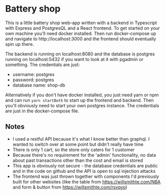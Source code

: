 # Battery shop

This is a little battery shop web-app written with a backend in Typescript with Express and PostgresQL and a React frontend. To get started on your own machine you'll need docker installed. Then run docker-compose up and navigate to http://localhost:3000 and the frontend should eventually spin up there.

The backend is running on localhost:8080 and the database is postgres running on localhost:5432 if you want to look at it with pgadmin or something. The credentials are just:

- username: postgres
- password: postgres
- database name: shop-db

Alternatively if you don't have docker installed, you just need yarn or npm and can run `yarn startBoth` to start up the frontend and backend. Then you'll obviously need to start your own postgres instance. The credentials are just in the docker-compose file.
## Notes

- I used a restful API because it's what I know better than graphql. I wanted to switch over at some point but didn't really have time
- There is only 1 cart, so the store only caters for 1 customer
- Because there's no requirement for the 'admin' functionality, no data about past transactions other than the cost and email is stored
- This app is obviously not secure - the database credentials are public and in the code on github and the API is open to sql injection attacks
- The frontend was just thrown together with components I'd previously built for other websites (like the table from https://willsmithte.com/NBA and form & button from https://willsmithte.com/rsvpyo)